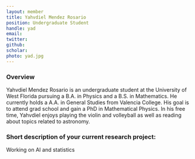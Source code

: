 ```yaml
---
layout: member
title: Yahvdiel Mendez Rosario 
position: Undergraduate Student
handle: yad
email:  
twitter:
github:
scholar: 
photo: yad.jpg
---
```


### Overview

Yahvdiel Mendez Rosario is an undergraduate student at the University of West Florida pursuing a B.A. in Physics and a B.S. in Mathematics. He currently holds a A.A. in General Studies from Valencia College. His goal is to attend grad school and gain a PhD in Mathematical Physics.
 In his free time, Yahvdiel enjoys playing the violin and volleyball as well as reading about topics related to astronomy.
 
### Short description of your current research project:

Working on AI and statistics
